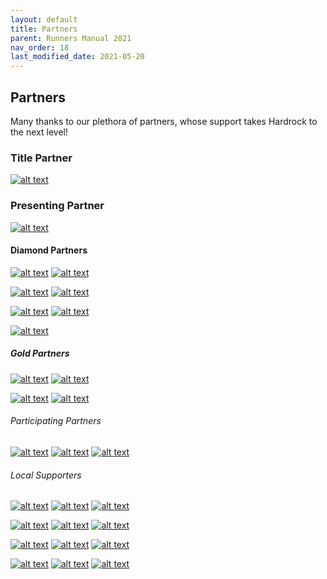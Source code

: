 ```yaml
---
layout: default
title: Partners
parent: Runners Manual 2021
nav_order: 18
last_modified_date: 2021-05-20
---
```


## Partners

Many thanks to our plethora of partners, whose support takes Hardrock to the next level!

### Title Partner

[![alt text](/assets/images/HR100-Partner-Smartwool.jpg)](http://www.smartwool.com/)

### Presenting Partner

[![alt text](/assets/images//assets/images/HR100-Partner-Gu.jpg)](http://guenergy.com/)

#### Diamond Partners

[![alt text](/assets/images//assets/images/HR100-Partner-Altra.jpg)](http://www.altrarunning.com/) [![alt text](/assets/images/HR100-Partner-Tailwind.jpg)](http://www.tailwindnutrition.com/)

[![alt text](/assets/images/HR100-Partner-Black-Diamond.png)](http://www.blackdiamondequipment.com/en-us/) [![alt text](/assets/images/HR100-Partner-Trail-Runner-Mag.jpg)](http://trailrunnermag.com/)

[![alt text](/assets/images/HR100-Partner-Julbo.jpg)](http://julbo.com/) [![alt text](/assets/images/HR100-Partner-Kahtoola.jpg)](http://www.kahtoola.com/)

[![alt text](/assets/images/HR100-Partner-Suunto.jpg)](https://www.suunto.com/en-us/)

##### Gold Partners

[![alt text](/assets/images/HR100-Partner-Ultimate-Direction.png)](http://www.ultimatedirection.com/) [![alt text](/assets/images/HR100-Partner-Squirrels-Nut-Butter.jpg)](http://www.squirrelsnutbutter.com/)

[![alt text](/assets/images/HR100-Partner-OpenSplitTime.jpg)](http://www.opensplittime.org/) [![alt text](/assets/images/HR100-Partner-Hypoxico.jpg)](https://hypoxico.com/)

###### Participating Partners

[![alt text](/assets/images/HR100-Partner-High-Desert-Drop-Bags.png)](http://highdesertdropbags.com/hddb/index.php) [![alt text](/assets/images/HR100-Partner-Aravaipa.png)](http://aravaiparunning.com/) [![alt text](/assets/images/HR100-Partner-Berkeley-Park.jpg)](https://www.berkeleyparkrunningcompany.com/)

###### Local Supporters

[![alt text](/assets/images/HR100-Partner-TabletoFarmCompost.jpg)](http://www.tabletofarmcompost.com/) [![alt text](/assets/images/HR100-Partner-Silverton-Grocery.png)](https://www.facebook.com/silvertongrocery/?fref=ts) [![alt text](/assets/images/HR100-Partner-High-Country-Market.jpg)](http://www.thehighcountrymarket.com/)

[![alt text](/assets/images/HR100-Partner-Silverton-Mountain.png)](https://silvertonmountain.com/page/home) [![alt text](/assets/images/HR100-Partner-Global-Shelters.png)](http://www.globalshelters.com/) [![alt text](/assets/images/HR100-Partner-Silverton.png)](http://www.silvertoncolorado.com/) 

[![alt text](/assets/images/HR100-Partner-Jameson.png)](https://www.jamesoncoffee.com/) [![alt text](/assets/images/HR100-Partner-Toddy.jpg)](https://toddycafe.com/) [![alt text](/assets/images/HR100-Partner-Eureka-Lodge.JPG)](http://www.eurekalodgecolorado.com/) 

[![alt text](/assets/images/HR100-Partner-Life-Blanket.png)](http://lifeblanket.com/) [![alt text](/assets/images/HR100-Partner-Ouray.png)](http://www.ouraycolorado.com/) [![alt text](/assets/images/HR100-Partner-Ouray-Christian-Fellowship.png)](http://ouraychristianfellowship.org/) 
